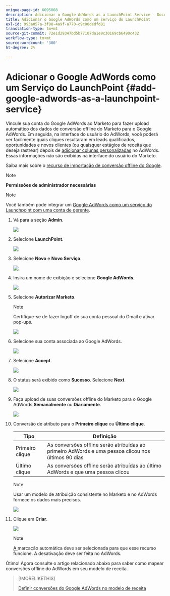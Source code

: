 ```yaml
---
unique-page-id: 6095008
description: Adicionar o Google AdWords as a LaunchPoint Service - Documentos do Marketo - Documentação do produto
title: Adicionar o Google AdWords como um serviço do LaunchPoint
exl-id: 993a057a-3f98-4a9f-a770-c9c80dedfd81
translation-type: tm+mt
source-git-commit: 72e1d29347bd5b77107da1e9c30169cb6490c432
workflow-type: tm+mt
source-wordcount: '300'
ht-degree: 2%

---
```


# Adicionar o Google AdWords como um Serviço do LaunchPoint {#add-google-adwords-as-a-launchpoint-service}

Vincule sua conta do Google AdWords ao Marketo para fazer upload automático dos dados de conversão offline do Marketo para o Google AdWords. Em seguida, na interface do usuário do AdWords, você poderá ver facilmente quais cliques resultaram em leads qualificados, oportunidades e novos clientes (ou quaisquer estágios de receita que deseja rastrear) depois de [adicionar colunas personalizadas](https://support.google.com/adwords/answer/3073556) no AdWords. Essas informações não são exibidas na interface do usuário do Marketo.

Saiba mais sobre o [recurso de importação de conversão offline do Google](https://support.google.com/adwords/answer/2998031?hl=en).

>[!NOTE]
>
>**Permissões de administrador necessárias**

>[!NOTE]
>
>Você também pode integrar um [Google AdWords como um serviço do Launchpoint com uma conta de gerente](/help/marketo/product-docs/administration/additional-integrations/add-google-adwords-as-a-launchpoint-service-with-a-manager-account.md).

1. Vá para a seção **Admin**.

   ![](assets/login-admin.png)

1. Selecione **LaunchPoint**.

   ![](assets/image2014-12-5-14-3a35-3a27.png)

1. Selecione **Novo** e **Novo Serviço**.

   ![](assets/image2015-2-23-14-3a54-3a50.png)

1. Insira um nome de exibição e selecione **Google AdWords**.

   ![](assets/new-service-google.png)

1. Selecione **Autorizar Marketo**.

   >[!NOTE]
   >
   >Certifique-se de fazer logoff de sua conta pessoal do Gmail e ativar pop-ups.

   ![](assets/image2015-2-26-20-3a54-3a1.png)

1. Selecione sua conta associada ao Google AdWords.

   ![](assets/image2015-2-23-15-3a31-3a16.png)

1. Selecione **Accept**.

   ![](assets/image2015-2-23-16-3a32-3a45.png)

1. O status será exibido como **Sucesso**. Selecione **Next**.

   ![](assets/image2015-2-26-20-3a55-3a21.png)

1. Faça upload de suas conversões offline do Marketo para o Google AdWords **Semanalmente** ou **Diariamente**.

   ![](assets/image2015-2-23-16-3a53-3a4.png)

1. Conversão de atributo para o **Primeiro clique** ou **Último clique**.

   | Tipo | Definição |
   |---|---|
   | Primeiro clique | As conversões offline serão atribuídas ao primeiro AdWords e uma pessoa clicou nos últimos 90 dias |
   | Último clique | As conversões offline serão atribuídas ao último AdWords e que uma pessoa clicou |

   >[!NOTE]
   >
   >Usar um modelo de atribuição consistente no Marketo e no AdWords fornece os dados mais precisos.

   ![](assets/image2015-2-23-16-3a57-3a49.png)

1. Clique em **Criar**.

   ![](assets/image2015-2-23-17-3a50-3a9.png)

   >[!NOTE]
   >
   >[A ](https://support.google.com/adwords/answer/1752125?hl=en) marcação automática deve ser selecionada para que esse recurso funcione. A desativação deve ser feita no AdWords.

Ótimo! Agora consulte o artigo relacionado abaixo para saber como mapear conversões offline do AdWords em seu modelo de receita.

>[!MORELIKETHIS]
>
>[Definir conversões do Google AdWords no modelo de receita](/help/marketo/product-docs/reporting/revenue-cycle-analytics/revenue-cycle-models/set-google-adwords-conversions-in-the-revenue-model.md)

